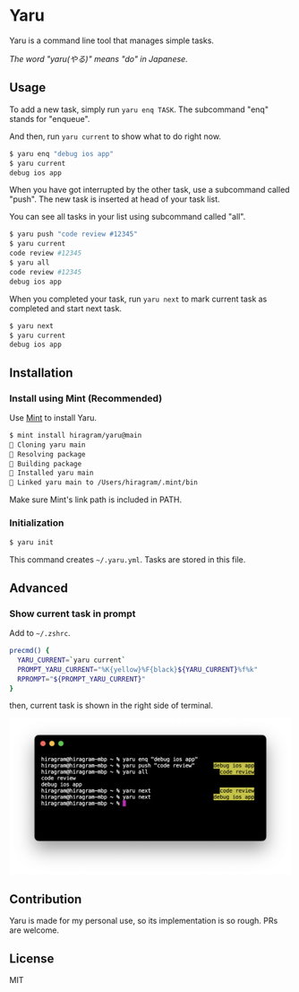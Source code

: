 # Yaru

Yaru is a command line tool that manages simple tasks.

_The word "yaru(やる)" means "do" in Japanese._

## Usage

To add a new task, simply run `yaru enq TASK`. The subcommand "enq" stands for "enqueue".

And then, run `yaru current` to show what to do right now.

```zsh
$ yaru enq "debug ios app"
$ yaru current
debug ios app
```

When you have got interrupted by the other task, use a subcommand called "push". The new task is inserted at head of your task list.

You can see all tasks in your list using subcommand called "all".

```zsh
$ yaru push "code review #12345"
$ yaru current
code review #12345
$ yaru all
code review #12345
debug ios app
```

When you completed your task, run `yaru next` to mark current task as completed and start next task.

```zsh
$ yaru next
$ yaru current
debug ios app
```

## Installation

### Install using Mint (Recommended)

Use [Mint](https://github.com/yonaskolb/Mint) to install Yaru.

```zsh
$ mint install hiragram/yaru@main
🌱 Cloning yaru main
🌱 Resolving package
🌱 Building package
🌱 Installed yaru main
🌱 Linked yaru main to /Users/hiragram/.mint/bin
```

Make sure Mint's link path is included in PATH.

### Initialization

```zsh
$ yaru init
```

This command creates `~/.yaru.yml`. Tasks are stored in this file.

## Advanced

### Show current task in prompt

Add to `~/.zshrc`.

```zsh
precmd() {
  YARU_CURRENT=`yaru current`
  PROMPT_YARU_CURRENT="%K{yellow}%F{black}${YARU_CURRENT}%f%k"
  RPROMPT="${PROMPT_YARU_CURRENT}"
}
```

then, current task is shown in the right side of terminal.

![](./README_assets/prompt.png)

## Contribution

Yaru is made for my personal use, so its implementation is so rough. PRs are welcome.

## License
MIT